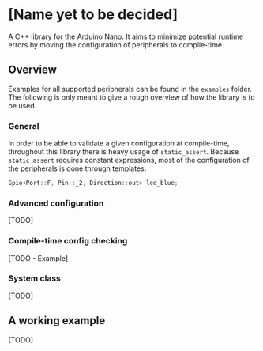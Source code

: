 # [Name yet to be decided]

A C++ library for the Arduino Nano. It aims to minimize potential runtime errors by moving the configuration of
peripherals to compile-time.

## Overview

Examples for all supported peripherals can be found in the `examples` folder. The following is only meant to give a rough overview
of how the library is to be used.

### General

In order to be able to validate a given configuration at compile-time, throughout this library there is heavy usage of
`static_assert`. Because `static_assert` requires constant expressions, most of the configuration of the peripherals is
done through templates:

```c++
Gpio<Port::F, Pin::_2, Direction::out> led_blue;
```

### Advanced configuration
[TODO]

### Compile-time config checking
[TODO - Example]

### System class
[TODO]

## A working example
[TODO]

